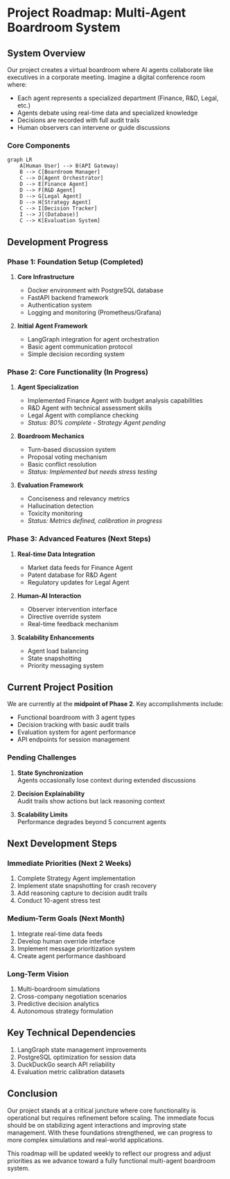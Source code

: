 # Project Roadmap: Multi-Agent Boardroom System

## System Overview

Our project creates a virtual boardroom where AI agents collaborate like executives in a corporate meeting. Imagine a digital conference room where:

- Each agent represents a specialized department (Finance, R&D, Legal, etc.)
- Agents debate using real-time data and specialized knowledge
- Decisions are recorded with full audit trails
- Human observers can intervene or guide discussions

### Core Components

```mermaid
graph LR
    A[Human User] --> B(API Gateway)
    B --> C[Boardroom Manager]
    C --> D[Agent Orchestrator]
    D --> E[Finance Agent]
    D --> F[R&D Agent]
    D --> G[Legal Agent]
    D --> H[Strategy Agent]
    C --> I[Decision Tracker]
    I --> J[(Database)]
    C --> K[Evaluation System]
```

## Development Progress

### Phase 1: Foundation Setup (Completed)

1. **Core Infrastructure**
   - Docker environment with PostgreSQL database
   - FastAPI backend framework
   - Authentication system
   - Logging and monitoring (Prometheus/Grafana)

2. **Initial Agent Framework**
   - LangGraph integration for agent orchestration
   - Basic agent communication protocol
   - Simple decision recording system

### Phase 2: Core Functionality (In Progress)

1. **Agent Specialization**
   - Implemented Finance Agent with budget analysis capabilities
   - R&D Agent with technical assessment skills
   - Legal Agent with compliance checking
   - *Status: 80% complete - Strategy Agent pending*

2. **Boardroom Mechanics**
   - Turn-based discussion system
   - Proposal voting mechanism
   - Basic conflict resolution
   - *Status: Implemented but needs stress testing*

3. **Evaluation Framework**
   - Conciseness and relevancy metrics
   - Hallucination detection
   - Toxicity monitoring
   - *Status: Metrics defined, calibration in progress*

### Phase 3: Advanced Features (Next Steps)

1. **Real-time Data Integration**
   - Market data feeds for Finance Agent
   - Patent database for R&D Agent
   - Regulatory updates for Legal Agent

2. **Human-AI Interaction**
   - Observer intervention interface
   - Directive override system
   - Real-time feedback mechanism

3. **Scalability Enhancements**
   - Agent load balancing
   - State snapshotting
   - Priority messaging system

## Current Project Position

We are currently at the **midpoint of Phase 2**. Key accomplishments include:

- Functional boardroom with 3 agent types
- Decision tracking with basic audit trails
- Evaluation system for agent performance
- API endpoints for session management

### Pending Challenges

1. **State Synchronization**  
   Agents occasionally lose context during extended discussions

2. **Decision Explainability**  
   Audit trails show actions but lack reasoning context

3. **Scalability Limits**  
   Performance degrades beyond 5 concurrent agents

## Next Development Steps

### Immediate Priorities (Next 2 Weeks)

1. Complete Strategy Agent implementation
2. Implement state snapshotting for crash recovery
3. Add reasoning capture to decision audit trails
4. Conduct 10-agent stress test

### Medium-Term Goals (Next Month)

1. Integrate real-time data feeds
2. Develop human override interface
3. Implement message prioritization system
4. Create agent performance dashboard

### Long-Term Vision

1. Multi-boardroom simulations
2. Cross-company negotiation scenarios
3. Predictive decision analytics
4. Autonomous strategy formulation

## Key Technical Dependencies

1. LangGraph state management improvements
2. PostgreSQL optimization for session data
3. DuckDuckGo search API reliability
4. Evaluation metric calibration datasets

## Conclusion

Our project stands at a critical juncture where core functionality is operational but requires refinement before scaling. The immediate focus should be on stabilizing agent interactions and improving state management. With these foundations strengthened, we can progress to more complex simulations and real-world applications.

This roadmap will be updated weekly to reflect our progress and adjust priorities as we advance toward a fully functional multi-agent boardroom system.
